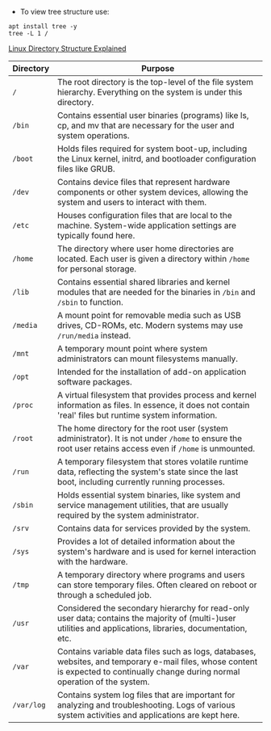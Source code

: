 - To view tree structure use:
```
apt install tree -y
tree -L 1 /
```

[Linux Directory Structure Explained](https://blog.learncodeonline.in/linux-directory-structure-explained)


  


| Directory | Purpose |
|-----------|---------|
| `/`       | The root directory is the top-level of the file system hierarchy. Everything on the system is under this directory. |
| `/bin`    | Contains essential user binaries (programs) like ls, cp, and mv that are necessary for the user and system operations. |
| `/boot`   | Holds files required for system boot-up, including the Linux kernel, initrd, and bootloader configuration files like GRUB. |
| `/dev`    | Contains device files that represent hardware components or other system devices, allowing the system and users to interact with them. |
| `/etc`    | Houses configuration files that are local to the machine. System-wide application settings are typically found here. |
| `/home`   | The directory where user home directories are located. Each user is given a directory within `/home` for personal storage. |
| `/lib`    | Contains essential shared libraries and kernel modules that are needed for the binaries in `/bin` and `/sbin` to function. |
| `/media`  | A mount point for removable media such as USB drives, CD-ROMs, etc. Modern systems may use `/run/media` instead. |
| `/mnt`    | A temporary mount point where system administrators can mount filesystems manually. |
| `/opt`    | Intended for the installation of add-on application software packages. |
| `/proc`   | A virtual filesystem that provides process and kernel information as files. In essence, it does not contain 'real' files but runtime system information. |
| `/root`   | The home directory for the root user (system administrator). It is not under `/home` to ensure the root user retains access even if `/home` is unmounted. |
| `/run`    | A temporary filesystem that stores volatile runtime data, reflecting the system's state since the last boot, including currently running processes. |
| `/sbin`   | Holds essential system binaries, like system and service management utilities, that are usually required by the system administrator. |
| `/srv`    | Contains data for services provided by the system. |
| `/sys`    | Provides a lot of detailed information about the system's hardware and is used for kernel interaction with the hardware. |
| `/tmp`    | A temporary directory where programs and users can store temporary files. Often cleared on reboot or through a scheduled job. |
| `/usr`    | Considered the secondary hierarchy for read-only user data; contains the majority of (multi-)user utilities and applications, libraries, documentation, etc. |
| `/var`    | Contains variable data files such as logs, databases, websites, and temporary e-mail files, whose content is expected to continually change during normal operation of the system. |
| `/var/log`| Contains system log files that are important for analyzing and troubleshooting. Logs of various system activities and applications are kept here. |
